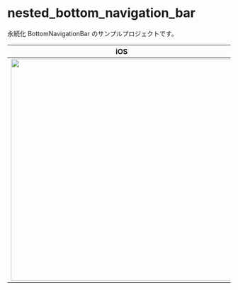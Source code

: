 # nested_bottom_navigation_bar

永続化 BottomNavigationBar のサンプルプロジェクトです。


|  **iOS**  |  **Android**  |
| ---- | ---- |
| <img src="https://user-images.githubusercontent.com/65471734/179142166-829578eb-1723-4218-9908-47b05d9b2790.gif" height="500"> | <img src="https://user-images.githubusercontent.com/65471734/179138800-8c5bb42a-793e-4c7d-b774-bfcb35dc72a1.gif" height="500"> |



